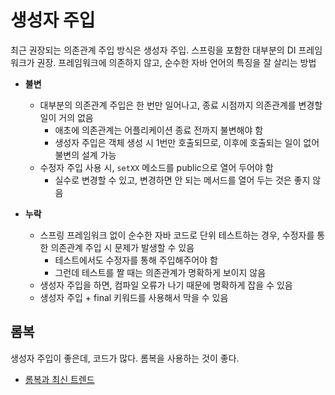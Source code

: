 # 생성자 주입
 
 최근 권장되는 의존관계 주입 방식은 생성자 주입. 스프링을 포함한 대부분의 DI 프레임워크가 권장. 프레임워크에 의존하지 않고, 순수한 자바 언어의 특징을 잘 살리는 방법

- **불변**
    - 대부분의 의존관계 주입은 한 번만 일어나고, 종료 시점까지 의존관계를 변경할 일이 거의 없음
      - 애초에 의존관계는 어플리케이션 종료 전까지 불변해야 함
      - 생성자 주입은 객체 생성 시 1번만 호출되므로, 이후에 호출되는 일이 없어 불변의 설계 가능
    - 수정자 주입 사용 시, `setXX` 메소드를 public으로 열어 두어야 함
      - 실수로 변경할 수 있고, 변경하면 안 되는 메서드를 열어 두는 것은 좋지 않음

- **누락**
  - 스프링 프레임워크 없이 순수한 자바 코드로 단위 테스트하는 경우, 수정자를 통한 의존관계 주입 시 문제가 발생할 수 있음
    - 테스트에서도 수정자를 통해 주입해주어야 함
    - 그런데 테스트를 짤 때는 의존관계가 명확하게 보이지 않음
  - 생성자 주입을 하면, 컴파일 오류가 나기 때문에 명확하게 잡을 수 있음
  - 생성자 주입 + final 키워드를 사용해서 막을 수 있음

## 롬복

생성자 주입이 좋은데, 코드가 많다. 롬복을 사용하는 것이 좋다.
* [롬복과 최신 트렌드](/notes/DependencyInjection/롬복.md)
